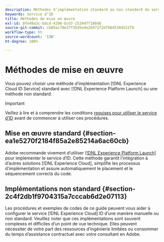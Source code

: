 ```yaml
---
description: Méthodes d’implémentation standard ou non standard du service Experience Cloud Identity.
keywords: Service d’ID
title: Méthodes de mise en œuvre
exl-id: 0fe40a3c-bdcd-4290-bcd7-25344ff108d6
source-git-commit: cb89ac70e37f35d5e4e2b971f2df9645304522f8
workflow-type: ht
source-wordcount: '136'
ht-degree: 100%

---
```


# Méthodes de mise en œuvre

Vous pouvez choisir une méthode d’implémentation [!DNL Experience Cloud ID Service] standard avec [!DNL Experience Platform Launch] ou une méthode non standard.

>[!IMPORTANT]
>
>Veillez à lire et à comprendre les conditions [requises pour utiliser le service d’ID](../reference/requirements.md) avant de commencer à utiliser ces procédures.

## Mise en œuvre standard {#section-ea1e5270f2184f85a2e85214a6ac60cb}

Adobe recommande vivement d’utiliser [[!DNL Experience Platform Launch]](https://experienceleague.adobe.com/docs/launch/using/implement/solutions/idservice-save.html?lang=fr) pour implémenter le service d’ID. Cette méthode garantit l’intégration à d’autres solutions [!DNL Experience Cloud], simplifie les processus d’implémentation et assure automatiquement le placement et le séquencement corrects du code.

## Implémentations non standard {#section-2c4f2db1f9704315a7cccab6d2e07113}

Les procédures et exemples de codes de ce guide peuvent vous aider à configurer le service [!DNL Experience Cloud] ID d’une manière manuelle ou non standard. Veuillez noter que ces implémentations sont souvent complexes et difficiles d’un point de vue technique. Elles peuvent nécessiter de votre part des ressources d’ingénierie limitées ou consommer du temps d’assistance contractuel avec votre consultant en Adobe.
